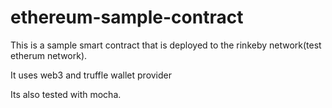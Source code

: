 # ethereum-sample-contract

This is a sample smart contract that is deployed  to  the rinkeby network(test etherum network).
 
It uses web3 and truffle wallet provider


Its also tested with mocha.
